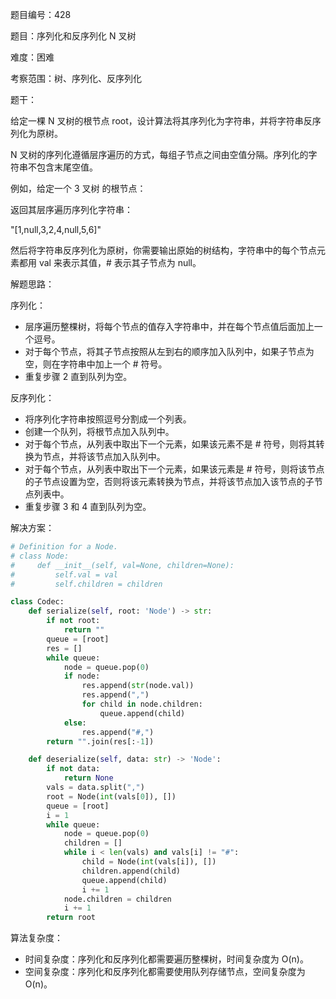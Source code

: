 题目编号：428

题目：序列化和反序列化 N 叉树

难度：困难

考察范围：树、序列化、反序列化

题干：

给定一棵 N 叉树的根节点 root，设计算法将其序列化为字符串，并将字符串反序列化为原树。

N 叉树的序列化遵循层序遍历的方式，每组子节点之间由空值分隔。序列化的字符串不包含末尾空值。

例如，给定一个 3 叉树 的根节点：

 

 

返回其层序遍历序列化字符串：

"[1,null,3,2,4,null,5,6]"

然后将字符串反序列化为原树，你需要输出原始的树结构，字符串中的每个节点元素都用 val 来表示其值，# 表示其子节点为 null。

解题思路：

序列化：

- 层序遍历整棵树，将每个节点的值存入字符串中，并在每个节点值后面加上一个逗号。
- 对于每个节点，将其子节点按照从左到右的顺序加入队列中，如果子节点为空，则在字符串中加上一个 # 符号。
- 重复步骤 2 直到队列为空。

反序列化：

- 将序列化字符串按照逗号分割成一个列表。
- 创建一个队列，将根节点加入队列中。
- 对于每个节点，从列表中取出下一个元素，如果该元素不是 # 符号，则将其转换为节点，并将该节点加入队列中。
- 对于每个节点，从列表中取出下一个元素，如果该元素是 # 符号，则将该节点的子节点设置为空，否则将该元素转换为节点，并将该节点加入该节点的子节点列表中。
- 重复步骤 3 和 4 直到队列为空。

解决方案：

```python
# Definition for a Node.
# class Node:
#     def __init__(self, val=None, children=None):
#         self.val = val
#         self.children = children

class Codec:
    def serialize(self, root: 'Node') -> str:
        if not root:
            return ""
        queue = [root]
        res = []
        while queue:
            node = queue.pop(0)
            if node:
                res.append(str(node.val))
                res.append(",")
                for child in node.children:
                    queue.append(child)
            else:
                res.append("#,")
        return "".join(res[:-1])

    def deserialize(self, data: str) -> 'Node':
        if not data:
            return None
        vals = data.split(",")
        root = Node(int(vals[0]), [])
        queue = [root]
        i = 1
        while queue:
            node = queue.pop(0)
            children = []
            while i < len(vals) and vals[i] != "#":
                child = Node(int(vals[i]), [])
                children.append(child)
                queue.append(child)
                i += 1
            node.children = children
            i += 1
        return root
```

算法复杂度：

- 时间复杂度：序列化和反序列化都需要遍历整棵树，时间复杂度为 O(n)。
- 空间复杂度：序列化和反序列化都需要使用队列存储节点，空间复杂度为 O(n)。